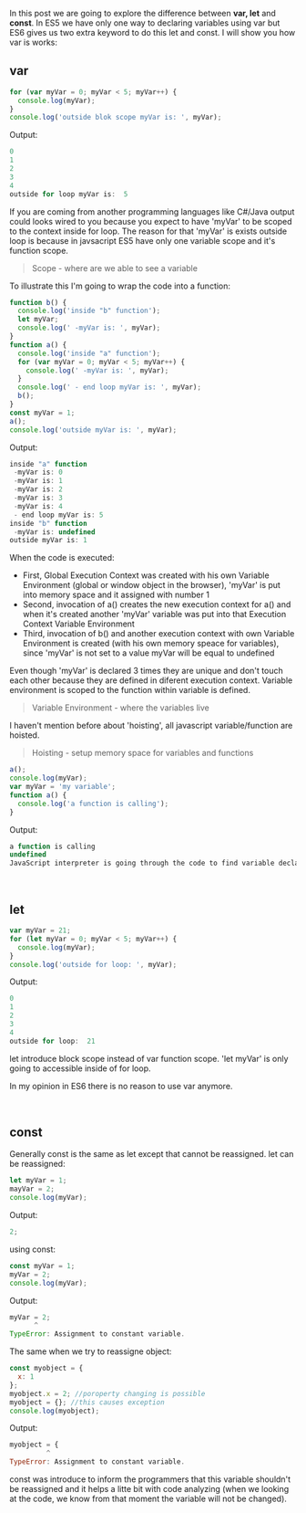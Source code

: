In this post we are going to explore the difference between **var, let** and **const**. In ES5 we have only one way to declaring variables using var but ES6 gives us two extra keyword to do this let and const. I will show you how var is works:

<h2 id="var">var</h2>

```js
for (var myVar = 0; myVar < 5; myVar++) {
  console.log(myVar);
}
console.log('outside blok scope myVar is: ', myVar);
```

Output:

```js
0
1
2
3
4
outside for loop myVar is:  5
```

If you are coming from another programming languages like C#/Java output could looks wired to you because you expect to have 'myVar' to be scoped to the context inside for loop. The reason for that 'myVar' is exists outside loop is because in javsacript ES5 have only one variable scope and it's function scope.

> Scope - where are we able to see a variable

To illustrate this I'm going to wrap the code into a function:

```js
function b() {
  console.log('inside "b" function');
  let myVar;
  console.log(' -myVar is: ', myVar);
}
function a() {
  console.log('inside "a" function');
  for (var myVar = 0; myVar < 5; myVar++) {
    console.log(' -myVar is: ', myVar);
  }
  console.log(' - end loop myVar is: ', myVar);
  b();
}
const myVar = 1;
a();
console.log('outside myVar is: ', myVar);
```

Output:

```js
inside "a" function
 -myVar is: 0
 -myVar is: 1
 -myVar is: 2
 -myVar is: 3
 -myVar is: 4
 - end loop myVar is: 5
inside "b" function
 -myVar is: undefined
outside myVar is: 1
```

When the code is executed:

- First, Global Execution Context was created with his own Variable Environment (global or window object in the browser), 'myVar' is put into memory space and it assigned with number 1
- Second, invocation of a() creates the new execution context for a() and when it's created another 'myVar' variable was put into that Execution Context Variable Environment
- Third, invocation of b() and another execution context with own Variable Environment is created (with his own memory speace for variables), since 'myVar' is not set to a value myVar will be equal to undefined

Even though 'myVar' is declared 3 times they are unique and don't touch each other because they are defined in diferent execution context. Variable environment is scoped to the function within variable is defined.

> Variable Environment - where the variables live

I haven't mention before about 'hoisting', all javascript variable/function are hoisted.

> Hoisting - setup memory space for variables and functions

```js
a();
console.log(myVar);
var myVar = 'my variable';
function a() {
  console.log('a function is calling');
}
```

Output:

```js
a function is calling
undefined
JavaScript interpreter is going through the code to find variable declaration and take them and push them up to the top of current scope and set to undefined. All variables in JavaScript are initialize set to undefined.
```

&nbsp;

<h2 id="let">let</h2>

```js
var myVar = 21;
for (let myVar = 0; myVar < 5; myVar++) {
  console.log(myVar);
}
console.log('outside for loop: ', myVar);
```

Output:

```js
0
1
2
3
4
outside for loop:  21
```

let introduce block scope instead of var function scope. 'let myVar' is only going to accessible inside of for loop.

In my opinion in ES6 there is no reason to use var anymore.

&nbsp;

<h2 id="const">const</h2>

Generally const is the same as let except that cannot be reassigned. let can be reassigned:

```js
let myVar = 1;
mayVar = 2;
console.log(myVar);
```

Output:

```js
2;
```

using const:

```js
const myVar = 1;
myVar = 2;
console.log(myVar);
```

Output:

```js
myVar = 2;
      ^
TypeError: Assignment to constant variable.
```

The same when we try to reassigne object:

```js
const myobject = {
  x: 1
};
myobject.x = 2; //poroperty changing is possible
myobject = {}; //this causes exception
console.log(myobject);
```

Output:

```js
myobject = {
         ^
TypeError: Assignment to constant variable.
```

const was introduce to inform the programmers that this variable shouldn't be reassigned and it helps a litte bit with code analyzing (when we looking at the code, we know from that moment the variable will not be changed).
